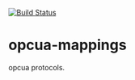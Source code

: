 [![Build Status](https://travis-ci.org/FreeOpcUa/opcua-mappings.svg?branch=master)](https://travis-ci.org/FreeOpcUa/opcua-mappings)

opcua-mappings
==============

opcua protocols.
